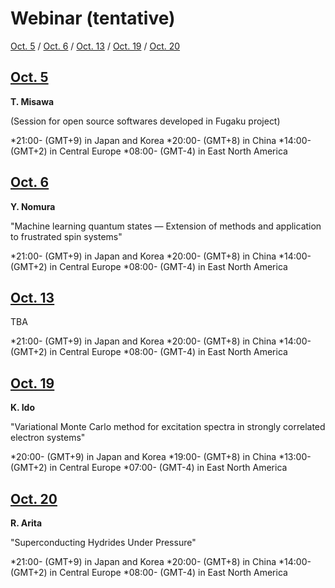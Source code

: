 # Webinar (tentative)

[Oct. 5](#1005) / [Oct. 6](#1006) / [Oct. 13](#1013) / [Oct. 19](#1010) / [Oct. 20](#1020)

<h2 id="1005" class="date"><a href="abstracts#1005">Oct. 5</a></h2>

**T. Misawa**

(Session for open source softwares developed in Fugaku project)

*21:00- (GMT+9) in Japan and Korea
*20:00- (GMT+8) in China
*14:00- (GMT+2) in Central Europe
*08:00- (GMT-4) in East North America

<h2 id="1006" class="date"><a href="abstracts#1006">Oct. 6</a></h2>

**Y. Nomura**

"Machine learning quantum states — Extension of methods and application to frustrated spin systems"

*21:00- (GMT+9) in Japan and Korea
*20:00- (GMT+8) in China
*14:00- (GMT+2) in Central Europe
*08:00- (GMT-4) in East North America

<h2 id="1013" class="date"><a href="abstracts#1013">Oct. 13</a></h2>

TBA

*21:00- (GMT+9) in Japan and Korea
*20:00- (GMT+8) in China
*14:00- (GMT+2) in Central Europe
*08:00- (GMT-4) in East North America

<h2 id="1019" class="date"><a href="abstracts#1019">Oct. 19</a></h2>

**K. Ido**

"Variational Monte Carlo method for excitation spectra in strongly correlated electron systems"

*20:00- (GMT+9) in Japan and Korea
*19:00- (GMT+8) in China
*13:00- (GMT+2) in Central Europe
*07:00- (GMT-4) in East North America

<h2 id="1020" class="date"><a href="abstracts#1020">Oct. 20</a></h2>

**R. Arita**

"Superconducting Hydrides Under Pressure"

*21:00- (GMT+9) in Japan and Korea
*20:00- (GMT+8) in China
*14:00- (GMT+2) in Central Europe
*08:00- (GMT-4) in East North America
